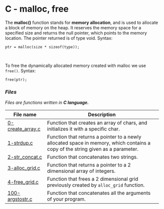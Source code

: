 # C - malloc, free

The **malloc()** function stands for **memory allocation**, and is used to allocate a block of memory on the heap. It reserves the memory space for a specified size and returns the null pointer, which points to the memory location. The pointer returned is of type void. Syntax:
```
ptr = malloc(size * sizeof(type));
```
</br>

To free the dynamically allocated memory created with malloc we use `free()`. Syntax:
```
free(ptr);
```

### *Files*
*Files are functions written in **C language.***

File name | Description
--- | ---
[0-create_array.c](https://github.com/Donaldoo/holbertonschool-low_level_programming/blob/main/malloc_free/0-create_array.c) | Function that creates an array of chars, and initializes it with a specific char.
[1-strdup.c](https://github.com/Donaldoo/holbertonschool-low_level_programming/blob/main/malloc_free/1-strdup.c1-strdup.c) | Function that returns a pointer to a newly allocated space in memory, which contains a copy of the string given as a parameter.
[2-str_concat.c](https://github.com/Donaldoo/holbertonschool-low_level_programming/blob/main/malloc_free/2-str_concat.c) | Function that concatenates two strings.
[3-alloc_grid.c](https://github.com/Donaldoo/holbertonschool-low_level_programming/blob/main/malloc_free/3-alloc_grid.c) | Function that returns a pointer to a 2 dimensional array of integers.
[4-free_grid.c](https://github.com/Donaldoo/holbertonschool-low_level_programming/blob/main/malloc_free/4-free_grid.c) | Function that frees a 2 dimensional grid previously created by `alloc_grid` function.
[100-argstostr.c](https://github.com/Donaldoo/holbertonschool-low_level_programming/blob/main/malloc_free/100-argstostr.c) | Function that concatenates all the arguments of your program.
